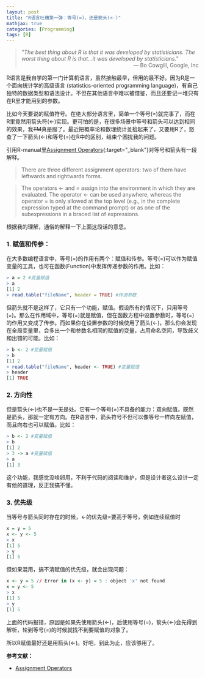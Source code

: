```yaml
---
layout: post
title: "R语言吐槽第一弹：等号(=)，还是箭头(<-)"
mathjax: true
categories: [Programming]
tags: [R]
---
```


>*"The best thing about R is that it was developed by statisticians. The worst thing about R is that...it was developed by statisticians."* <span style="text-align: right; width:100%; display: block;">— Bo Cowgill, Google, Inc</span>


R语言是我自学的第一门计算机语言，虽然接触最早，但用的最不好。因为R是一个面向统计学的高级语言 (statistics-oriented programming language)，有自己独特的数据类型和语法设计。不但在其他语言中难以被借鉴，而且还要记一堆只有在R里才能用到的参数。

比如今天要说的赋值符号。在绝大部分语言里，简单一个等号(=)就完事了，而在R里竟然用箭头符(<-)实现。更可怕的是，在很多场景中等号和箭头可以达到相同的效果，我<del>TM</del>真是服了。最近把概率论和数理统计㕛拾起来了，又要用R了，怒查了一下箭头(<-)和等号(=)在R中的区别，结束个困扰我的问题。

引用R-manual里[Assignment Operators](https://stat.ethz.ch/R-manual/R-patched/library/base/html/assignOps.html){:target="_blank"}对等号和箭头有一段解释。

>There are three different assignment operators: two of them have leftwards and rightwards forms.

>The operators <- and = assign into the environment in which they are evaluated. The operator <- can be used anywhere, whereas the operator = is only allowed at the top level (e.g., in the complete expression typed at the command prompt) or as one of the subexpressions in a braced list of expressions.

根据我的理解，通俗的解释一下上面这段话的意思。

### 1. 赋值和传参：

在大多数编程语言中，等号(=)的作用有两个：赋值和传参。等号(=)可以作为赋值变量的工具，也可在函数(Function)中发挥传递参数的作用。比如：

```r
> a = 2 #变量赋值
> a
[1] 2
> read.table("fileName", header = TRUE) #传递参数
```

但箭头就不是这样了，它只有一个功能，赋值。假设所有的情况下，只用等号(=)。那么在作用域中，等号(=)就是赋值，但在函数方程中设置参数时，等号(=)的作用又变成了传参。而如果你在设置参数的时候使用了箭头(<-)，那么你会发现在全局变量里，会多出一个和参数名相同的赋值的变量，占用命名空间，导致歧义和出错的可能。比如：

```r
> b <- 2 #变量赋值
> b
[1] 2
> read.table("fileName", header <- TRUE) #变量赋值
> header
[1] TRUE
```

### 2. 方向性

但是箭头(<-)也不是一无是处。它有一个等号(=)不具备的能力：双向赋值。既然是箭头，那就一定有方向。在R语言中，箭头符号不但可以像等号一样向左赋值，而且向右也可以赋值。比如：

```r
> b <- 2 #变量赋值
> b
[1] 2
> 3 -> a #变量赋值
> a
[1] 3
```

这个功能，我感觉没啥卵用，不利于代码的阅读和维护，但是设计者这么设计一定有他的道理，反正我搞不懂。

### 3. 优先级

当等号与箭头同时存在的时候，<-的优先级=要高于等号，例如连续赋值时

```r
x = y = 5
x <- y <- 5
> x
[1] 5
> y
[1] 5
```

但如果混用，搞不清赋值的优先级，就会出现问题：

```r
x <- y = 5 // Error in (x <- y) = 5 : object 'x' not found
x = y <- 5
> x
[1] 5
> y
[1] 5
```

上面的代码报错，原因是如果先使用箭头(<-)，后使用等号(=)，箭头(<-)会先得到解析，轮到等号(=)的时候就找不到要赋值的对象了。

所以R赋值最好还是用箭头(<-)。好吧，到此为止，应该够用了。

**参考文献：**

- [Assignment Operators](https://stat.ethz.ch/R-manual/R-patched/library/base/html/assignOps.html)
